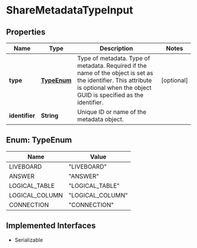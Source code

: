 

# ShareMetadataTypeInput


## Properties

| Name | Type | Description | Notes |
|------------ | ------------- | ------------- | -------------|
|**type** | [**TypeEnum**](#TypeEnum) |   Type of metadata.     Type of metadata. Required if the name of the object is set as the identifier. This attribute is optional when the object GUID is specified as the identifier. |  [optional] |
|**identifier** | **String** | Unique ID or name of the metadata object. |  |



## Enum: TypeEnum

| Name | Value |
|---- | -----|
| LIVEBOARD | &quot;LIVEBOARD&quot; |
| ANSWER | &quot;ANSWER&quot; |
| LOGICAL_TABLE | &quot;LOGICAL_TABLE&quot; |
| LOGICAL_COLUMN | &quot;LOGICAL_COLUMN&quot; |
| CONNECTION | &quot;CONNECTION&quot; |


## Implemented Interfaces

* Serializable


